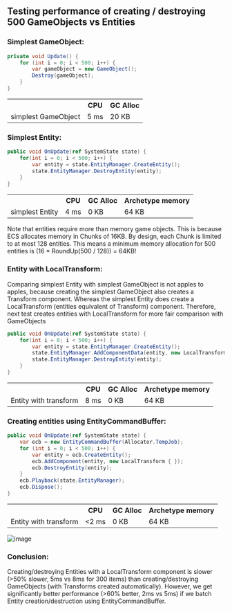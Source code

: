 ## Testing performance of creating / destroying 500 GameObjects vs Entities

### Simplest GameObject:

```csharp
private void Update() {
    for (int i = 0; i < 500; i++) {
        var gameObject = new GameObject();
        Destroy(gameObject);
    }
}
```
<table>
  <tr><th></th><th>CPU</th><th>GC Alloc</th></tr>
  <tr><td>simplest GameObject</td><td>5 ms</td><td>20 KB</td></tr>
</table>

### Simplest Entity:
```csharp
public void OnUpdate(ref SystemState state) {
    for(int i = 0; i < 500; i++) {
        var entity = state.EntityManager.CreateEntity();
        state.EntityManager.DestroyEntity(entity);
    }
}
```

<table>
  <tr><th></th><th>CPU</th><th>GC Alloc</th><th>Archetype memory</th></tr>
  <tr><td>simplest Entity</td><td>4 ms</td><td>0 KB</td><td>64 KB</td></tr>
</table>

Note that entities require more than memory game objects. This is because ECS allocates memory in Chunks of 16KB. By design, each Chunk is limited to at most 128 entities. This means a minimum memory allocation for 500 entities is (16 * RoundUp(500 / 128)) = 64KB!

### Entity with LocalTransform:

Comparing simplest Entity with simplest GameObject is not apples to apples, because creating the simplest GameObject also creates a Transform component.  Whereas the simplest Entity does create a LocalTransform (entities equivalent of Transform) component.  Therefore, next test creates entities with LocalTransform for more fair comparison with GameObjects

```csharp
public void OnUpdate(ref SystemState state) {
    for(int i = 0; i < 500; i++) {
        var entity = state.EntityManager.CreateEntity();
        state.EntityManager.AddComponentData(entity, new LocalTransform { });
        state.EntityManager.DestroyEntity(entity);
    }
}
```
<table>
  <tr><th></th><th>CPU</th><th>GC Alloc</th><th>Archetype memory</th></tr>
  <tr><td>Entity with transform</td><td>8 ms</td><td>0 KB</td><td>64 KB</td></tr>
</table>

### Creating entities using EntityCommandBuffer:
```csharp
public void OnUpdate(ref SystemState state) {
    var ecb = new EntityCommandBuffer(Allocator.TempJob);
    for (int i = 0; i < 500; i++) {
        var entity = ecb.CreateEntity();
        ecb.AddComponent(entity, new LocalTransform { });
        ecb.DestroyEntity(entity);
    }
    ecb.Playback(state.EntityManager);
    ecb.Dispose();
}
```
<table>
  <tr><th></th><th>CPU</th><th>GC Alloc</th><th>Archetype memory</th></tr>
  <tr><td>Entity with transform</td><td><2 ms</td><td>0 KB</td><td>64 KB</td></tr>
</table>
    
![image](https://github.com/azarg/unity-learnings/assets/6077141/4a04135c-3ef2-4079-ade4-c9fb3e950f96)

### Conclusion:
Creating/destroying Entities with a LocalTransform component is slower (>50% slower, 5ms vs 8ms for 300 items) than creating/destroying GameObjects (with Transforms created automatically).  However, we get significantly better performance (>60% better, 2ms vs 5ms) if we batch Entity creation/destruction using EntityCommandBuffer.

